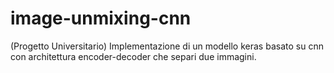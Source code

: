 # image-unmixing-cnn
(Progetto Universitario) Implementazione di un modello keras basato su cnn con architettura encoder-decoder che separi due immagini.
